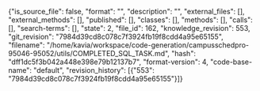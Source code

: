 {"is_source_file": false, "format": "", "description": "", "external_files": [], "external_methods": [], "published": [], "classes": [], "methods": [], "calls": [], "search-terms": [], "state": 2, "file_id": 162, "knowledge_revision": 553, "git_revision": "7984d39cd8c078c7f3924fb19f8cdd4a95e65155", "filename": "/home/kavia/workspace/code-generation/campusschedpro-95046-95052/utils/COMPLETED_SQL_TASK.md", "hash": "dff1dc5f3b042a448e398e79b12137b7", "format-version": 4, "code-base-name": "default", "revision_history": [{"553": "7984d39cd8c078c7f3924fb19f8cdd4a95e65155"}]}